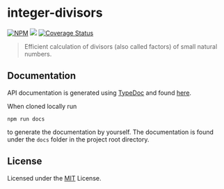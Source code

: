 # integer-divisors

[![NPM](https://img.shields.io/npm/v/integer-divisors.svg?style=flat)](https://npmjs.org/package/integer-divisors)
[![](https://github.com/vitroxyn/integer-divisors/workflows/build/badge.svg)](https://github.com/vitroxyn/integer-divisors/actions?query=workflow%3Abuild)
[![Coverage Status](https://coveralls.io/repos/github/Vitroxyn/integer-divisors/badge.svg?branch=master)](https://coveralls.io/github/Vitroxyn/integer-divisors?branch=master)

> Efficient calculation of divisors (also called factors) of small natural numbers.

## Documentation

API documentation is generated using [TypeDoc](https://typedoc.org) and found [here](https://vitroxyn.github.io/integer-divisors).

When cloned locally run
```
npm run docs
``` 
to generate the documentation by yourself. 
The documentation is found under the ```docs``` folder in the project root directory.

## License

Licensed under the [MIT](https://github.com/vitroxyn/integer-divisors/blob/master/LICENSE) License.